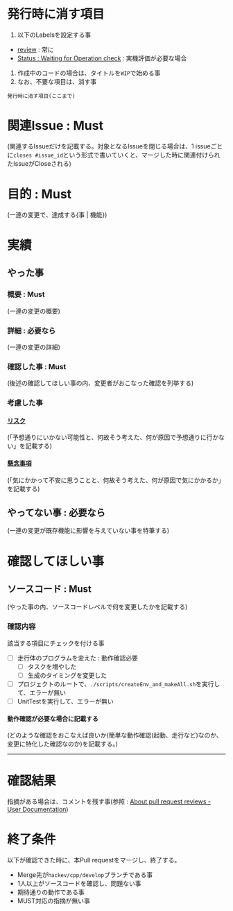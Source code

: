 # 発行時に消す項目
1. 以下のLabelsを設定する事
* [review](../Labels/review) : 常に
* [Status : Waiting for Operation check](../Labels/Status%20%3A%20Waiting%20for%20Operation%20check) : 実機評価が必要な場合
1. 作成中のコードの場合は、タイトルを`WIP`で始める事
1. なお、不要な項目は、消す事

`発行時に消す項目(ここまで)`

# 関連Issue : Must
(関連するIssueだけを記載する。対象となるIssueを閉じる場合は、1 issueごとに`closes #issue_id`という形式で書いていくと、マージした時に関連付けられたIssueがCloseされる)

# 目的 : Must
(一連の変更で、達成する{事 | 機能})

# 実績
## やった事
### 概要 : Must
(一連の変更の概要)

### 詳細 : 必要なら
(一連の変更の詳細)

### 確認した事 : Must
(後述の確認してほしい事の内、変更者がおこなった確認を列挙する)

### 考慮した事
#### [リスク](https://kotobank.jp/word/%E3%83%AA%E3%82%B9%E3%82%AF-183705)
(「予想通りにいかない可能性と、何故そう考えた、何が原因で予想通りに行かない」を記載する)

#### [懸念事項](https://kotobank.jp/word/%E6%87%B8%E5%BF%B5-490895)
(「気にかかって不安に思うことと、何故そう考えた、何が原因で気にかかるか」を記載する)

## やってない事 : 必要なら
(一連の変更が既存機能に影響を与えていない事を特筆する)

# 確認してほしい事
## ソースコード : Must
(やった事の内、ソースコードレベルで何を変更したかを記載する)

### 確認内容
該当する項目にチェックを付ける事

- [ ] 走行体のプログラムを変えた : 動作確認必要
  - [ ] タスクを増やした
  - [ ] 生成のタイミングを変更した
- [ ] プロジェクトのルートで、`./scripts/createEnv_and_makeAll.sh`を実行して、エラーが無い
- [ ] UnitTestを実行して、エラーが無い

#### 動作確認が必要な場合に記載する
(どのような確認をおこなえば良いか(簡単な動作確認(起動、走行など)なのか、変更に特化した確認なのか)を記載する。)

---

# 確認結果
指摘がある場合は、コメントを残す事(参照 : [About pull request reviews - User Documentation](https://help.github.com/articles/about-pull-request-reviews/))

# 終了条件
以下が確認できた時に、本Pull requestをマージし、終了する。

* Merge先が`hackev/cpp/develop`ブランチである事
* 1人以上がソースコードを確認し、問題ない事
* 期待通りの動作である事
* MUST対応の指摘が無い事
